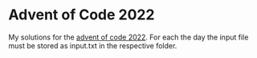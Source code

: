 # Advent of Code 2022
My solutions for the [advent of code 2022](https://adventofcode.com/2022).
For each the day the input file must be stored as input.txt in the respective folder.